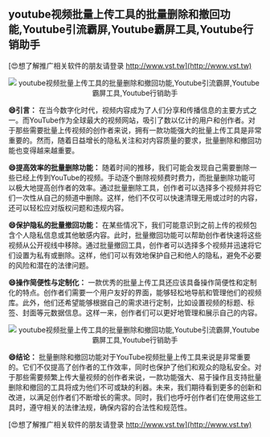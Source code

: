 ## **youtube视频批量上传工具的批量删除和撤回功能,Youtube引流霸屏,Youtube霸屏工具,Youtube行销助手**

[😍想了解推广相关软件的朋友请登录 http://www.vst.tw](http://www.vst.tw)

 <center><img src="https://vst.tw/MP4/tuiguang/png/3.png" alt="youtube视频批量上传工具的批量删除和撤回功能,Youtube引流霸屏,Youtube霸屏工具,Youtube行销助手"></center>

**😄引言：**
在当今数字化时代，视频内容成为了人们分享和传播信息的主要方式之一。而YouTube作为全球最大的视频网站，吸引了数以亿计的用户和创作者。对于那些需要批量上传视频的创作者来说，拥有一款功能强大的批量上传工具是非常重要的。然而，随着日益增长的隐私关注和对内容质量的要求，批量删除和撤回功能也变得越来越重要。

**😄提高效率的批量删除功能：**
随着时间的推移，我们可能会发现自己需要删除一些已经上传到YouTube的视频。手动逐个删除视频费时费力，而批量删除功能可以极大地提高创作者的效率。通过批量删除工具，创作者可以选择多个视频并将它们一次性从自己的频道中删除。这样，他们不仅可以快速清理无用或过时的内容，还可以轻松应对版权问题和违规内容。

**😄保护隐私的批量撤回功能：**
在某些情况下，我们可能意识到之前上传的视频包含个人隐私信息或其他敏感内容。此时，批量撤回功能可以帮助创作者快速将这些视频从公开视线中移除。通过批量撤回工具，创作者可以选择多个视频并迅速将它们设置为私有或删除。这样，他们可以有效地保护自己和他人的隐私，避免不必要的风险和潜在的法律问题。

**😄操作简便性与定制化：**
一款优秀的批量上传工具还应该具备操作简便性和定制化的特点。创作者们需要一个用户友好的界面，能够轻松地导航和管理他们的视频库。此外，他们还希望能够根据自己的需求进行定制，比如设置视频的标题、标签、封面等元数据信息。这样一来，创作者们可以更好地管理和展示自己的内容。

 <center><img src="https://vst.tw/MP4/tuiguang/png/3.png" alt="youtube视频批量上传工具的批量删除和撤回功能,Youtube引流霸屏,Youtube霸屏工具,Youtube行销助手"></center>

**😄结论：**
批量删除和撤回功能对于YouTube视频批量上传工具来说是非常重要的。它们不仅提高了创作者的工作效率，同时也保护了他们和观众的隐私安全。对于那些需要频繁上传大量视频的创作者来说，一款功能强大、易于操作且支持批量删除和撤回的工具将成为他们不可或缺的利器。未来，我们期待看到更多的创新和改进，以满足创作者们不断增长的需求。同时，我们也呼吁创作者们在使用这些工具时，遵守相关的法律法规，确保内容的合法性和规范性。

[😍想了解推广相关软件的朋友请登录 http://www.vst.tw](http://www.vst.tw)



